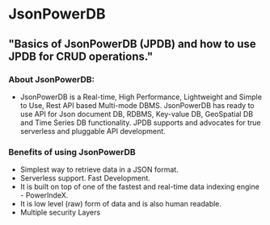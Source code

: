 # JsonPowerDB 

## "Basics of JsonPowerDB (JPDB) and how to use JPDB for CRUD operations."
### About JsonPowerDB:

- JsonPowerDB is a Real-time, High Performance, Lightweight and Simple to Use, Rest API based Multi-mode DBMS. JsonPowerDB has ready to use API for Json document DB, RDBMS, Key-value DB, GeoSpatial DB and Time Series DB functionality. JPDB supports and advocates for true serverless and pluggable API development.

### Benefits of using JsonPowerDB

- Simplest way to retrieve data in a JSON format.
- Serverless support. Fast Development.
- It is built on top of one of the fastest and real-time data indexing engine - PowerIndeX.
- It is low level (raw) form of data and is also human readable.
- Multiple security Layers

